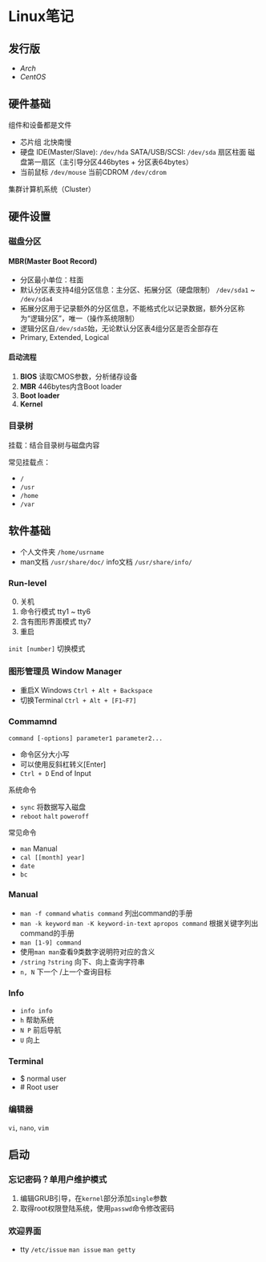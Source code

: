 # Linux笔记

## 发行版

- *Arch*
- *CentOS*

## 硬件基础

组件和设备都是文件

- 芯片组 北快南慢
- 硬盘 IDE(Master/Slave): `/dev/hda` SATA/USB/SCSI: `/dev/sda` 扇区柱面 磁盘第一扇区（主引导分区446bytes + 分区表64bytes）
- 当前鼠标 `/dev/mouse` 当前CDROM `/dev/cdrom`

集群计算机系统（Cluster）

## 硬件设置

### 磁盘分区

#### MBR(Master Boot Record)

- 分区最小单位：柱面
- 默认分区表支持4组分区信息：主分区、拓展分区（硬盘限制） `/dev/sda1` ~ `/dev/sda4`
- 拓展分区用于记录额外的分区信息，不能格式化以记录数据，额外分区称为“逻辑分区”，唯一（操作系统限制）
- 逻辑分区自`/dev/sda5`始，无论默认分区表4组分区是否全部存在
- Primary, Extended, Logical

#### 启动流程

1. **BIOS** 读取CMOS参数，分析储存设备
2. **MBR** 446bytes内含Boot loader
3. **Boot loader**
4. **Kernel**

### 目录树

挂载：结合目录树与磁盘内容

常见挂载点：

- `/`
- `/usr`
- `/home`
- `/var`

## 软件基础

- 个人文件夹 `/home/usrname`
- man文档 `/usr/share/doc/` info文档 `/usr/share/info/`

### Run-level

0. 关机
3. 命令行模式 tty1 ~ tty6
5. 含有图形界面模式 tty7
6. 重启

`init [number]` 切换模式

### 图形管理员 Window Manager

- 重启X Windows `Ctrl + Alt + Backspace`
- 切换Terminal `Ctrl + Alt + [F1~F7]`

### Commamnd

`command [-options] parameter1 parameter2...`

- 命令区分大小写
- 可以使用反斜杠转义[Enter]
- `Ctrl + D` End of Input

系统命令

- `sync` 将数据写入磁盘
- `reboot` `halt` `poweroff`

常见命令

- `man` Manual
- `cal [[month] year]`
- `date`
- `bc`

### Manual

- `man -f command` `whatis command` 列出command的手册
- `man -k keyword` `man -K keyword-in-text` `apropos command` 根据关键字列出command的手册
- `man [1-9] command`
- 使用`man man`查看9类数字说明符对应的含义
- `/string` `?string` 向下、向上查询字符串
- `n, N` 下一个 /上一个查询目标

### Info

- `info info`
- `h` 帮助系统
- `N P` 前后导航
- `U` 向上

### Terminal

- $ normal user
- \# Root user

### 编辑器

`vi`, `nano`, `vim`

## 启动

### 忘记密码？单用户维护模式

1. 编辑GRUB引导，在`kernel`部分添加`single`参数
2. 取得root权限登陆系统，使用`passwd`命令修改密码

### 欢迎界面

- tty `/etc/issue` `man issue` `man getty`
